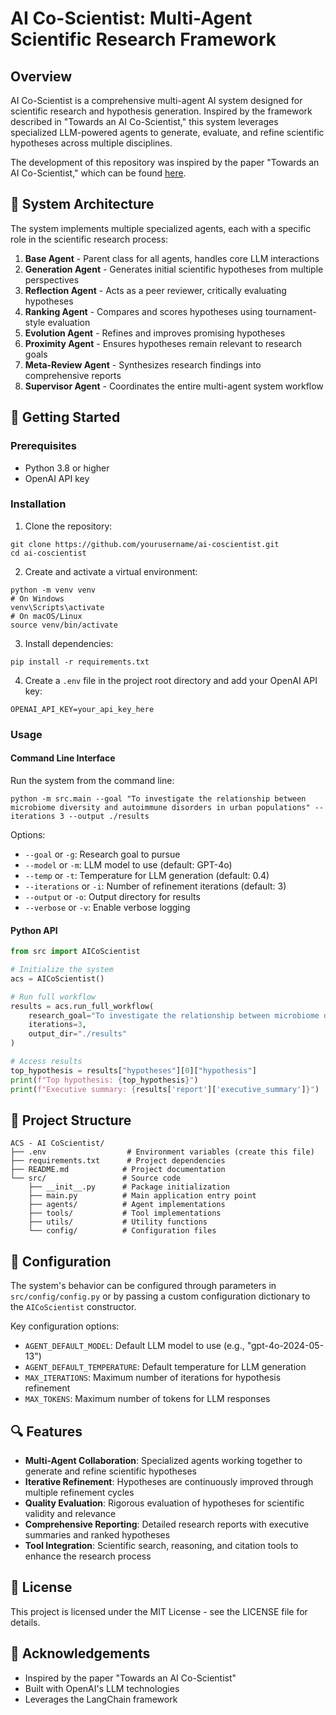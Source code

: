 # AI Co-Scientist: Multi-Agent Scientific Research Framework

## Overview

AI Co-Scientist is a comprehensive multi-agent AI system designed for scientific research and hypothesis generation. Inspired by the framework described in "Towards an AI Co-Scientist," this system leverages specialized LLM-powered agents to generate, evaluate, and refine scientific hypotheses across multiple disciplines.

The development of this repository was inspired by the paper "Towards an AI Co-Scientist," which can be found [here](https://arxiv.org/pdf/2502.18864).

## 🧩 System Architecture

The system implements multiple specialized agents, each with a specific role in the scientific research process:

1. **Base Agent** - Parent class for all agents, handles core LLM interactions
2. **Generation Agent** - Generates initial scientific hypotheses from multiple perspectives
3. **Reflection Agent** - Acts as a peer reviewer, critically evaluating hypotheses
4. **Ranking Agent** - Compares and scores hypotheses using tournament-style evaluation
5. **Evolution Agent** - Refines and improves promising hypotheses
6. **Proximity Agent** - Ensures hypotheses remain relevant to research goals
7. **Meta-Review Agent** - Synthesizes research findings into comprehensive reports
8. **Supervisor Agent** - Coordinates the entire multi-agent system workflow

## 🚀 Getting Started

### Prerequisites

- Python 3.8 or higher
- OpenAI API key

### Installation

1. Clone the repository:
```
git clone https://github.com/yourusername/ai-coscientist.git
cd ai-coscientist
```

2. Create and activate a virtual environment:
```
python -m venv venv
# On Windows
venv\Scripts\activate
# On macOS/Linux
source venv/bin/activate
```

3. Install dependencies:
```
pip install -r requirements.txt
```

4. Create a `.env` file in the project root directory and add your OpenAI API key:
```
OPENAI_API_KEY=your_api_key_here
```

### Usage

#### Command Line Interface

Run the system from the command line:

```
python -m src.main --goal "To investigate the relationship between microbiome diversity and autoimmune disorders in urban populations" --iterations 3 --output ./results
```

Options:
- `--goal` or `-g`: Research goal to pursue
- `--model` or `-m`: LLM model to use (default: GPT-4o)
- `--temp` or `-t`: Temperature for LLM generation (default: 0.4)
- `--iterations` or `-i`: Number of refinement iterations (default: 3)
- `--output` or `-o`: Output directory for results
- `--verbose` or `-v`: Enable verbose logging

#### Python API

```python
from src import AICoScientist

# Initialize the system
acs = AICoScientist()

# Run full workflow
results = acs.run_full_workflow(
    research_goal="To investigate the relationship between microbiome diversity and autoimmune disorders in urban populations",
    iterations=3,
    output_dir="./results"
)

# Access results
top_hypothesis = results["hypotheses"][0]["hypothesis"]
print(f"Top hypothesis: {top_hypothesis}")
print(f"Executive summary: {results['report']['executive_summary']}")
```

## 📂 Project Structure

```
ACS - AI CoScientist/
├── .env                  # Environment variables (create this file)
├── requirements.txt      # Project dependencies
├── README.md            # Project documentation
└── src/                 # Source code
    ├── __init__.py      # Package initialization
    ├── main.py          # Main application entry point
    ├── agents/          # Agent implementations
    ├── tools/           # Tool implementations
    ├── utils/           # Utility functions
    └── config/          # Configuration files
```

## 🔧 Configuration

The system's behavior can be configured through parameters in `src/config/config.py` or by passing a custom configuration dictionary to the `AICoScientist` constructor.

Key configuration options:
- `AGENT_DEFAULT_MODEL`: Default LLM model to use (e.g., "gpt-4o-2024-05-13")
- `AGENT_DEFAULT_TEMPERATURE`: Default temperature for LLM generation
- `MAX_ITERATIONS`: Maximum number of iterations for hypothesis refinement
- `MAX_TOKENS`: Maximum number of tokens for LLM responses

## 🔍 Features

- **Multi-Agent Collaboration**: Specialized agents working together to generate and refine scientific hypotheses
- **Iterative Refinement**: Hypotheses are continuously improved through multiple refinement cycles
- **Quality Evaluation**: Rigorous evaluation of hypotheses for scientific validity and relevance
- **Comprehensive Reporting**: Detailed research reports with executive summaries and ranked hypotheses
- **Tool Integration**: Scientific search, reasoning, and citation tools to enhance the research process

## 📝 License

This project is licensed under the MIT License - see the LICENSE file for details.

## 🙏 Acknowledgements

- Inspired by the paper "Towards an AI Co-Scientist"
- Built with OpenAI's LLM technologies
- Leverages the LangChain framework
